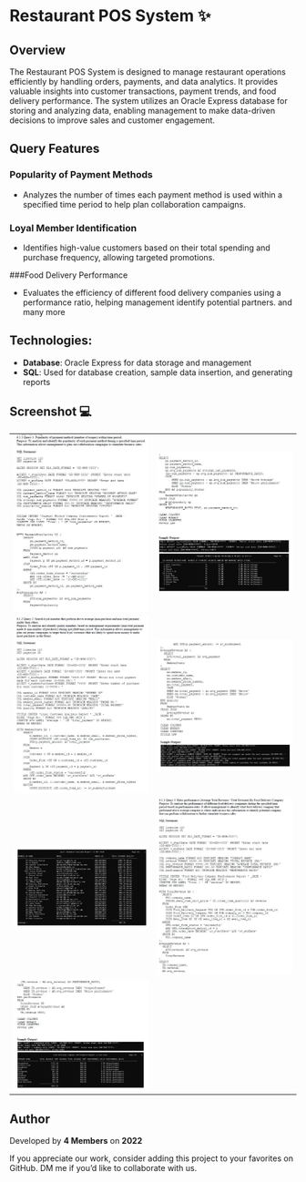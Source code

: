# Restaurant POS System ✨
 
## Overview

The Restaurant POS System is designed to manage restaurant operations efficiently by handling orders, payments, and data analytics. It provides valuable insights into customer transactions, payment trends, and food delivery performance. The system utilizes an Oracle Express database for storing and analyzing data, enabling management to make data-driven decisions to improve sales and customer engagement.

## Query Features
### Popularity of Payment Methods
- Analyzes the number of times each payment method is used within a specified time period to help plan collaboration campaigns.

### Loyal Member Identification
- Identifies high-value customers based on their total spending and purchase frequency, allowing targeted promotions.

###Food Delivery Performance
- Evaluates the efficiency of different food delivery companies using a performance ratio, helping management identify potential partners.
and many more

## Technologies:
- **Database**: Oracle Express for data storage and management
- **SQL**: Used for database creation, sample data insertion, and generating reports

## Screenshot 💻
<table>
   <tr>
    <td><img src="https://github.com/lim747vincent/Restaurant-POS-System/blob/main/images/1.jpg"></td>
    <td><img src="https://github.com/lim747vincent/Restaurant-POS-System/blob/main/images/2.jpg""></td>
   </tr>
   <tr>
    <td><img src="https://github.com/lim747vincent/Restaurant-POS-System/blob/main/images/3.jpg"></td>
    <td><img src="https://github.com/lim747vincent/Restaurant-POS-System/blob/main/images/4.jpg""></td>
   </tr>
   <tr>
      <td><img src="https://github.com/lim747vincent/Restaurant-POS-System/blob/main/images/5.jpg"></td>
    <td><img src="https://github.com/lim747vincent/Restaurant-POS-System/blob/main/images/6.jpg""></td>
   </tr>
   <tr>
    <td><img src="https://github.com/lim747vincent/Restaurant-POS-System/blob/main/images/7.jpg"></td>
   </tr>
</table>

## Author

Developed by **4 Members** on **2022**

If you appreciate our work, consider adding this project to your favorites on GitHub. DM me if you’d like to collaborate with us.
